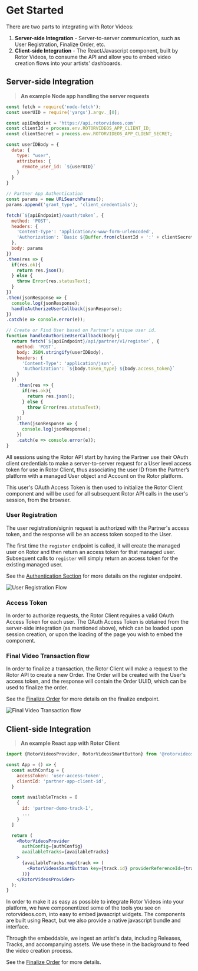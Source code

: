 # Get Started

There are two parts to integrating with Rotor Videos:

1. **Server-side Integration** - Server-to-server communication, such as User Registration, Finalize Order, etc.
2. **Client-side Integration** - The React/Javascript component, built by Rotor Videos, to consume the API and allow you
   to embed video creation flows into your artists' dashboards.

## Server-side Integration

> **An example Node app handling the server requests**

```javascript
const fetch = require('node-fetch');
const userUID = require('yargs').argv._[0];

const apiEndpoint = 'https://api.rotorvideos.com'
const clientId = process.env.ROTORVIDEOS_APP_CLIENT_ID;
const clientSecret = process.env.ROTORVIDEOS_APP_CLIENT_SECRET;

const userIDBody = {
  data: {
    type: "user",
    attributes: {
      remote_user_id: `${userUID}`
    }
  }
}

// Partner App Authentication
const params = new URLSearchParams();
params.append('grant_type', 'client_credentials');

fetch(`${apiEndpoint}/oauth/token`, {
  method: 'POST',
  headers: {
    'Content-Type': 'application/x-www-form-urlencoded',
    'Authorization': `Basic ${Buffer.from(clientId + ':' + clientSecret).toString('base64')}`
  },
  body: params
})
.then(res => {
  if(res.ok){
    return res.json();
  } else {
    throw Error(res.statusText);
  }
})
.then(jsonResponse => {
  console.log(jsonResponse);
  handleAuthorizeUserCallback(jsonResponse);
})
.catch(e => console.error(e));

// Create or Find User based on Partner's unique user id.
function handleAuthorizeUserCallback(body){
  return fetch(`${apiEndpoint}/api/partner/v1/register`, {
    method: 'POST',
    body: JSON.stringify(userIDBody),
    headers: {
      'Content-Type': 'application/json',
      'Authorization': `${body.token_type} ${body.access_token}`
    }
  })
    .then(res => {
      if(res.ok){
        return res.json();
      } else {
        throw Error(res.statusText);
      }
    })
    .then(jsonResponse => {
      console.log(jsonResponse);
    })
    .catch(e => console.error(e));
}

```

All sessions using the Rotor API start by having the Partner use their OAuth client credentials to make a
server-to-server request for a User level access token for use in Rotor Client, thus associating the user ID from the
Partner’s platform with a managed User object and Account on the Rotor platform.

This user's OAuth Access Token is then used to initialize the Rotor Client component and will be used for all subsequent
Rotor API calls in the user's session, from the browser.

### User Registration

The user registration/signin request is authorized with the Partner's access token, and the response will be an access
token scoped to the User.

The first time the `register` endpoint is called, it will create the managed user on Rotor and then return an access
token for that managed user. Subsequent calls to `register` will simply return an access token for the existing managed
user.

See the <a href='#authentication'>Authentication Section</a> for more details on the register endpoint.

![User Registration Flow](embeddable-user-registration.png "User Registration Flow")

### Access Token

In order to authorize requests, the Rotor Client requires a valid OAuth Access Token for each user. The OAuth Access
Token is obtained from the server-side integration (as mentioned above), which can be loaded upon session creation, or
upon the loading of the page you wish to embed the component.

### Final Video Transaction flow

In order to finalize a transaction, the Rotor Client will make a request to the Rotor API to create a new Order. The
Order will be created with the User's access token, and the response will contain the Order UUID, which can be used to
finalize the order.

See the <a href='#orders-finalize-single-order'>Finalize Order</a> for more details on the finalize endpoint.

![Final Video Transaction flow](embeddable-integration-checkout.png "Final Video Transaction flow")

## Client-side Integration

> **An example React app with Rotor Client**

```jsx
import {RotorVideosProvider, RotorVideosSmartButton} from '@rotorvideos/react';

const App = () => {
  const authConfig = {
    accessToken: 'user-access-token',
    clientId: 'partner-app-client-id',
  }

  const availableTracks = [
    {
      id: 'partner-demo-track-1',
      ...
    }
  ]

  return (
    <RotorVideosProvider
      authConfig={authConfig}
      availableTracks={availableTracks}
    >
      {availableTracks.map(track => (
        <RotorVideosSmartButton key={track.id} providerReferenceId={track.id}/>
      ))}
    </RotorVideosProvider>
  );
}

```

In order to make it as easy as possible to integrate Rotor Videos into your platform, we have componentized some of the
tools you see on rotorvideos.com, into easy to embed javascript widgets. The components are built using React, but we
also provide a native javascript bundle and interface.

Through the embeddable, we ingest an artist's data, including Releases, Tracks, and accompanying assets. We use these in
the background to feed the video creation process.

See the <a href='#orders-finalize-single-order'>Finalize Order</a> for more details.

